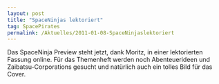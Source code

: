 ```yaml
---
layout: post
title: "SpaceNinjas lektoriert"
tag: SpacePirates
permalink: /Aktuelles/2011-01-08-SpaceNinjaslektoriert
---
```


Das SpaceNinja Preview steht jetzt, dank Moritz, in einer lektorierten Fassung online. Für das Themenheft werden noch Abenteuerideen und Zaibatsu-Corporations gesucht und natürlich auch ein tolles Bild für das Cover.
